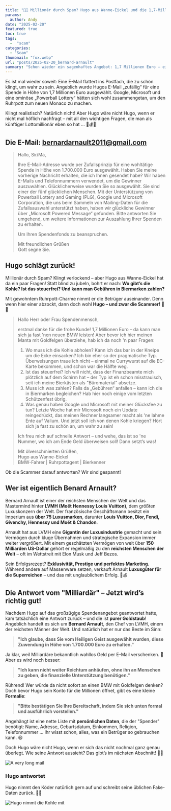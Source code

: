 ```yaml
---
title: "🚗💸 Millionär durch Spam? Hugo aus Wanne-Eickel und die 1,7-Millionen-Euro-Spende!"
params:
  author: Andy
date: "2025-02-20"
featured: true
toc: true
tags:
  -  "scam"
categories:
  - "Scam"
thumbnail: "fox.webp"
url: "posts/2025-02-20_bernard-arnault"
summary: "Schon wieder ein sagenhaftes Angebot: 1,7 Millionen Euro – einfach so! Angeblich von Google, Microsoft und einer Lotterie. Unser Ruhrpottagent Hugo aus Wanne-Eickel hat mal nachgefragt … mit besten Absichten und einer gesunden Portion Skepsis!"
---
```


Es ist mal wieder soweit: Eine E-Mail flattert ins Postfach, die zu schön klingt, um wahr zu sein. Angeblich wurde Hugos E-Mail „zufällig“ für eine Spende in Höhe von 1,7 Millionen Euro ausgewählt. Google, Microsoft und eine ominöse „Powerball Lottery“ hätten sich wohl zusammengetan, um den Ruhrpott zum neuen Monaco zu machen. 

Klingt realistisch? Natürlich nicht! Aber Hugo wäre nicht Hugo, wenn er nicht mal höflich nachfragt – mit all den wichtigen Fragen, die man als künftiger Lottomillionär eben so hat … 🍻💰🚗


## Die E-Mail: bernardarnault2011@gmail.com

> Hallo, Sir/Ma,  
>   
> Ihre E-Mail-Adresse wurde per Zufallsprinzip für eine wohltätige Spende in Höhe von 1.700.000 Euro ausgewählt. Haben Sie meine vorherige Nachricht erhalten, die ich Ihnen gesendet habe? Wir haben E-Mails und Telefonnummern verwendet, um die Gewinner auszuwählen. Glücklicherweise wurden Sie so ausgewählt. Sie sind einer der fünf glücklichen Menschen. Mit der Unterstützung von Powerball Lottery and Gaming (PLG), Google und Microsoft Corporation, die uns beim Sammeln von Mailing-Daten für die Zufallsauswahl unterstützt haben, haben wir glückliche Gewinner über „Microsoft Powered Message“ gefunden. Bitte antworten Sie umgehend, um weitere Informationen zur Auszahlung Ihrer Spenden zu erhalten.  
>   
> Um Ihren Spendenfonds zu beanspruchen.  
>   
> Mit freundlichen Grüßen  
> Gott segne Sie.  


## **Hugo schlägt zurück!**  

Millionär durch Spam? Klingt verlockend – aber Hugo aus Wanne-Eickel hat da ein paar Fragen! Statt blind zu jubeln, bohrt er nach: **Wo gibt’s die Kohle? Ist das steuerfrei? Und kann man Gebühren in Biermarken zahlen?**  

Mit gewohntem Ruhrpott-Charme nimmt er die Betrüger auseinander. Denn wenn hier einer abzockt, dann doch wohl **Hugo – und zwar die Scammer!** 🍻😆

> Hallo Herr oder Frau Spendenmensch,    
>   
> erstmal danke für die frohe Kunde! 1,7 Millionen Euro – da kann man sich ja fast 'nen neuen BMW leisten! Aber bevor ich hier meinen Manta mit Goldfelgen überziehe, hab ich da noch 'n paar Fragen:    
>   
> 1. Wo muss ich die Kohle abholen? Kann ich das bar in der Kneipe um die Ecke einsacken? Ich bin eher so der pragmatische Typ. Überweisungen traue ich nicht – einmal ne Currywurst auf die EC-Karte bekommen, und schon war die Hälfte weg.    
> 2. Ist das steuerfrei? Ich will nicht, dass der Finanzbeamte mich plötzlich auf dem Schirm hat – der Typ ist eh schon misstrauisch, seit ich meine Bierkästen als "Büromaterial" absetze.    
> 3. Muss ich was zahlen? Falls da „Gebühren“ anfallen – kann ich die in Biermarken begleichen? Hab hier noch einige vom letzten Schützenfest übrig.    
> 4. Was genau haben Google und Microsoft mit meiner Glücksfee zu tun? Letzte Woche hat mir Microsoft noch ein Update reingedrückt, das meinen Rechner langsamer macht als 'ne lahme Ente auf Valium. Und jetzt soll ich von denen Kohle kriegen? Hört sich ja fast zu schön an, um wahr zu sein!    
>   
> Ich freu mich auf schnelle Antwort – und wehe, das ist so 'ne Nummer, wo ich am Ende Geld überweisen soll! Dann setzt’s was!    
>   
> Mit ölverschmierten Grüßen,    
> Hugo aus Wanne-Eickel    
> BMW-Fahrer | Ruhrpottagent | Bierkenner    


Ob die Scammer darauf antworten? Wir sind gespannt!

## Wer ist eigentlich Benard Arnault?

Bernard Arnault ist einer der reichsten Menschen der Welt und das Mastermind hinter **LVMH (Moët Hennessy Louis Vuitton)**, dem größten Luxuskonzern der Welt. Der französische Geschäftsmann besitzt ein Imperium aus **über 75 Luxusmarken**, darunter **Louis Vuitton, Dior, Fendi, Givenchy, Hennessy und Moët & Chandon**.  

Arnault hat aus LVMH eine **Gigantin der Luxusindustrie** gemacht und sein Vermögen durch kluge Übernahmen und strategische Expansion immer weiter vergrößert. Mit einem geschätzten Vermögen von weit über **150 Milliarden US-Dollar** gehört er regelmäßig zu den **reichsten Menschen der Welt** – oft im Wettstreit mit Elon Musk und Jeff Bezos.  

Sein Erfolgsrezept? **Exklusivität, Prestige und perfektes Marketing**. Während andere auf Massenware setzen, verkauft Arnault **Luxusgüter für die Superreichen** – und das mit unglaublichem Erfolg. 🚀💰

## Die Antwort vom "Milliardär" – Jetzt wird’s richtig gut!

Nachdem Hugo auf das großzügige Spendenangebot geantwortet hatte, kam tatsächlich eine Antwort zurück – und die ist **purer Goldstaub**! Angeblich handelt es sich um **Bernard Arnault**, den Chef von LVMH, einem der reichsten Männer der Welt. Und natürlich hat er nur das Beste im Sinn:  

> **"Ich glaube, dass Sie vom Heiligen Geist ausgewählt wurden, diese Zuwendung in Höhe von 1.700.000 Euro zu erhalten."**  

Ja klar, weil Milliardäre bekanntlich wahllos Geld per E-Mail verschenken. 🤣 Aber es wird noch besser:  

> **"Ich kann nicht weiter Reichtum anhäufen, ohne ihn an Menschen zu geben, die finanzielle Unterstützung benötigen."**  

Rührend! Wer würde da nicht sofort an einen BMW mit Goldfelgen denken? Doch bevor Hugo sein Konto für die Millionen öffnet, gibt es eine kleine **Formalie**:  

> **"Bitte bestätigen Sie Ihre Bereitschaft, indem Sie sich unten formal und ausführlich vorstellen."**  

Angehängt ist eine nette Liste mit **persönlichen Daten**, die der "Spender" benötigt: Name, Adresse, Geburtsdatum, Einkommen, Religion, Telefonnummer ... Ihr wisst schon, alles, was ein Betrüger so gebrauchen kann. 😆  

Doch Hugo wäre nicht Hugo, wenn er sich das nicht nochmal ganz genau überlegt. Wie seine Antwort aussieht? Das gibt’s im nächsten Abschnitt! 🍻🚗

![A very long mail](/posts/2025-02-20_bernard-arnault/mail.webp)

### Hugo antwortet

Hugo nimmt den Köder natürlich gern auf und schreibt seine üblichen Fake-Daten zurück. 🍺🤗

![Hugo nimmt die Kohle mit](/posts/2025-02-20_bernard-arnault/antwort_hugo.webp)